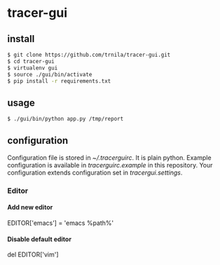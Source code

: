 # tracer-gui
## install
```sh
$ git clone https://github.com/trnila/tracer-gui.git
$ cd tracer-gui
$ virtualenv gui
$ source ./gui/bin/activate
$ pip install -r requirements.txt

```

## usage

```sh
$ ./gui/bin/python app.py /tmp/report
```

## configuration
Configuration file is stored in *~/.tracerguirc*. 
It is plain python.
Example configuration is available in *tracerguirc.example* in this repository.
Your configuration extends configuration set in *tracergui.settings*.

### Editor
#### Add new editor
EDITOR['emacs'] = 'emacs %path%'
#### Disable default editor
del EDITOR['vim']